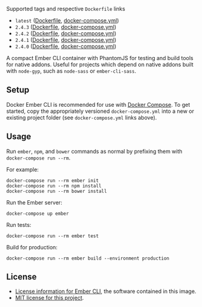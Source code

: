 Supported tags and respective `Dockerfile` links

* `latest` ([Dockerfile](https://github.com/randallmorey/docker-ember-cli/blob/master/Dockerfile), [docker-compose.yml](https://github.com/randallmorey/docker-ember-cli/blob/master/docker-compose.yml))
* `2.4.3` ([Dockerfile](https://github.com/randallmorey/docker-ember-cli/blob/2.4.3/Dockerfile), [docker-compose.yml](https://github.com/randallmorey/docker-ember-cli/blob/2.4.3/docker-compose.yml))
* `2.4.2` ([Dockerfile](https://github.com/randallmorey/docker-ember-cli/blob/2.4.2/Dockerfile), [docker-compose.yml](https://github.com/randallmorey/docker-ember-cli/blob/2.4.2/docker-compose.yml))
* `2.4.1` ([Dockerfile](https://github.com/randallmorey/docker-ember-cli/blob/2.4.1/Dockerfile), [docker-compose.yml](https://github.com/randallmorey/docker-ember-cli/blob/2.4.1/docker-compose.yml))
* `2.4.0` ([Dockerfile](https://github.com/randallmorey/docker-ember-cli/blob/2.4.0/Dockerfile), [docker-compose.yml](https://github.com/randallmorey/docker-ember-cli/blob/2.4.0/docker-compose.yml))

A compact Ember CLI container with PhantomJS for testing and build tools for
native addons.  Useful for projects which depend on native addons built with
`node-gyp`, such as `node-sass` or `ember-cli-sass`.


## Setup

Docker Ember CLI is recommended for use with
[Docker Compose](https://docs.docker.com/compose/).
To get started, copy the appropriately versioned `docker-compose.yml` into a
new or existing project folder (see `docker-compose.yml` links above).


## Usage

Run `ember`, `npm`, and `bower` commands as normal by prefixing them
with `docker-compose run --rm`.

For example:
```
docker-compose run --rm ember init
docker-compose run --rm npm install
docker-compose run --rm bower install
```

Run the Ember server:
```
docker-compose up ember
```

Run tests:
```
docker-compose run --rm ember test
```

Build for production:
```
docker-compose run --rm ember build --environment production
```


## License

* [License information for Ember CLI](https://github.com/ember-cli/ember-cli/blob/master/LICENSE.md), the software contained in this image.
* [MIT license for this project](https://github.com/randallmorey/docker-ember-cli/blob/master/LICENSE.md).
